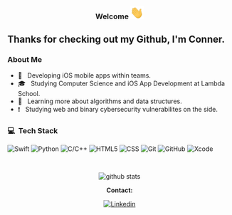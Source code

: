 <div align="center">

  ### Welcome <img src="https://github.com/ABSphreak/ABSphreak/blob/master/gifs/Hi.gif" width="30px">
  
</div>

<h2> Thanks for checking out my Github, I'm Conner.</h2>

<h3> About Me </h3>

- 📱 &nbsp; Developing iOS mobile apps within teams.
- 🎓 &nbsp; Studying Computer Science and iOS App Development at Lambda School.
- 🌱 &nbsp; Learning more about algorithms and data structures.
- ❗ &nbsp; Studying web and binary cybersecurity vulnerabilites on the side.

<h3> 💻  &nbsp;Tech Stack</h3>

  ![Swift](https://img.shields.io/badge/-Swift-333333?style=flat&logo=R&logoColor=276DC3)
  ![Python](https://img.shields.io/badge/-Python-333333?style=flat&logo=python)
  ![C/C++](https://img.shields.io/badge/-C++-333333?style=flat&logo=C%2B%2B&logoColor=00599C)
  ![HTML5](https://img.shields.io/badge/-HTML5-333333?style=flat&logo=HTML5)
  ![CSS](https://img.shields.io/badge/-CSS-333333?style=flat&logo=CSS3&logoColor=1572B6)
  ![Git](https://img.shields.io/badge/-Git-333333?style=flat&logo=git)
  ![GitHub](https://img.shields.io/badge/-GitHub-333333?style=flat&logo=github)
  ![Xcode](https://img.shields.io/badge/-XCode-333333?style=flat&logo=visual-studio-code&logoColor=007ACC)

<br/>

<div align="center">
  
  ![github stats](https://github-readme-stats.vercel.app/api?username=ConnerLambdaAccount&show_icons=true)
  
  **Contact:**<br>

  [![Linkedin](https://img.shields.io/badge/-LinkedIn-blue?style=flat-square&logo=Linkedin&logoColor=white&link=https://www.linkedin.com/in/conner-wells)](https://www.linkedin.com/in/conner-wells)

</div>
